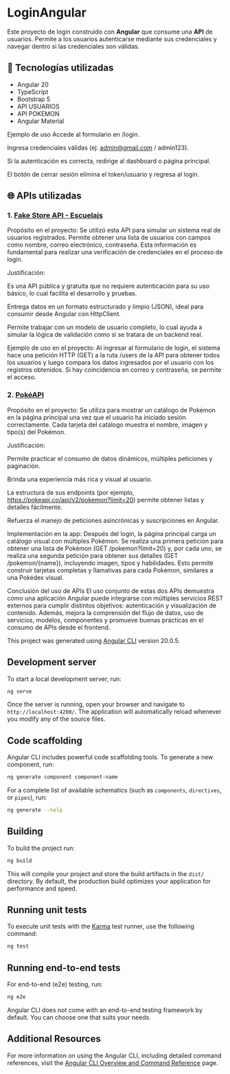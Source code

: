 # LoginAngular

Este proyecto de login construido con **Angular** que consume una **API** de usuarios. Permite a los usuarios autenticarse mediante sus credenciales y navegar dentro si las credenciales son válidas.


## 🧰 Tecnologías utilizadas

- Angular 20
- TypeScript
- Bootstrap 5
- API USUARIOS
- API POKEMON
- Angular Material

Ejemplo de uso
Accede al formulario en /login.

Ingresa credenciales válidas (ej: admin@gmail.com / admin123).

Si la autenticación es correcta, redirige al dashboard o página principal.

El botón de cerrar sesión elimina el token/usuario y regresa al login.


## 🌐 APIs utilizadas

### 1. [Fake Store API - Escuelajs](https://api.escuelajs.co/api/v1/users)

Propósito en el proyecto:
Se utilizó esta API para simular un sistema real de usuarios registrados. Permite obtener una lista de usuarios con campos como nombre, correo electrónico, contraseña. Esta información es fundamental para realizar una verificación de credenciales en el proceso de login.

Justificación:

Es una API pública y gratuita que no requiere autenticación para su uso básico, lo cual facilita el desarrollo y pruebas.

Entrega datos en un formato estructurado y limpio (JSON), ideal para consumir desde Angular con HttpClient.

Permite trabajar con un modelo de usuario completo, lo cual ayuda a simular la lógica de validación como si se tratara de un backend real.

Ejemplo de uso en el proyecto:
Al ingresar al formulario de login, el sistema hace una petición HTTP (GET) a la ruta /users de la API para obtener todos los usuarios y luego compara los datos ingresados por el usuario con los registros obtenidos. Si hay coincidencia en correo y contraseña, se permite el acceso.

### 2. [PokéAPI](https://pokeapi.co)

Propósito en el proyecto:
Se utiliza para mostrar un catálogo de Pokémon en la página principal una vez que el usuario ha iniciado sesión correctamente. Cada tarjeta del catálogo muestra el nombre, imagen y tipo(s) del Pokémon.

Justificación:

Permite practicar el consumo de datos dinámicos, múltiples peticiones y paginación.

Brinda una experiencia más rica y visual al usuario.

La estructura de sus endpoints (por ejemplo, https://pokeapi.co/api/v2/pokemon?limit=20) permite obtener listas y detalles fácilmente.

Refuerza el manejo de peticiones asincrónicas y suscripciones en Angular.

Implementación en la app:
Después del login, la página principal carga un catálogo visual con múltiples Pokémon. Se realiza una primera petición para obtener una lista de Pokémon (GET /pokemon?limit=20) y, por cada uno, se realiza una segunda petición para obtener sus detalles (GET /pokemon/{name}), incluyendo imagen, tipos y habilidades. Esto permite construir tarjetas completas y llamativas para cada Pokémon, similares a una Pokédex visual.


Conclusión del uso de APIs
El uso conjunto de estas dos APIs demuestra cómo una aplicación Angular puede integrarse con múltiples servicios REST externos para cumplir distintos objetivos: autenticación y visualización de contenido. Además, mejora la comprensión del flujo de datos, uso de servicios, modelos, componentes y promueve buenas prácticas en el consumo de APIs desde el frontend.













This project was generated using [Angular CLI](https://github.com/angular/angular-cli) version 20.0.5.

## Development server

To start a local development server, run:

```bash
ng serve
```

Once the server is running, open your browser and navigate to `http://localhost:4200/`. The application will automatically reload whenever you modify any of the source files.

## Code scaffolding

Angular CLI includes powerful code scaffolding tools. To generate a new component, run:

```bash
ng generate component component-name
```

For a complete list of available schematics (such as `components`, `directives`, or `pipes`), run:

```bash
ng generate --help
```

## Building

To build the project run:

```bash
ng build
```

This will compile your project and store the build artifacts in the `dist/` directory. By default, the production build optimizes your application for performance and speed.

## Running unit tests

To execute unit tests with the [Karma](https://karma-runner.github.io) test runner, use the following command:

```bash
ng test
```

## Running end-to-end tests

For end-to-end (e2e) testing, run:

```bash
ng e2e
```

Angular CLI does not come with an end-to-end testing framework by default. You can choose one that suits your needs.

## Additional Resources

For more information on using the Angular CLI, including detailed command references, visit the [Angular CLI Overview and Command Reference](https://angular.dev/tools/cli) page.
